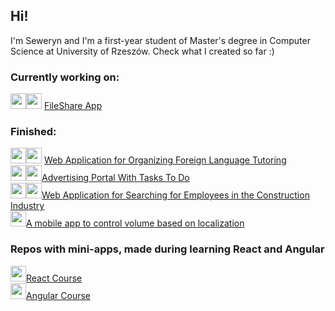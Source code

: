 ## Hi! 
I'm Seweryn and I'm a first-year student of Master's degree in Computer Science at University of Rzeszów. Check what I created so far :)
### Currently working on:<br/>
<img style="height:25px;" src="https://skillicons.dev/icons?i=dotnet"/><img style="height:25px;" src="https://skillicons.dev/icons?i=angular"/> <a href="https://github.com/Kstyk/FileShare">FileShare App</a> <br />

### Finished:
<img style="height:25px;" src="https://skillicons.dev/icons?i=django"/><img style="height:25px;" src="https://skillicons.dev/icons?i=react"/> <a href="https://github.com/Kstyk/Web-Application-for-Organizing-Foreign-Language-Tutoring">Web Application for Organizing Foreign Language Tutoring</a> <br />
<img style="height:25px;" src="https://skillicons.dev/icons?i=dotnet"/><img style="height:25px;" src="https://skillicons.dev/icons?i=react"/><a href="https://github.com/Kstyk/Advertising-Portal">Advertising Portal With Tasks To Do</a> <br />
<img style="height:25px;" src="https://skillicons.dev/icons?i=dotnet"/><img style="height:25px;" src="https://skillicons.dev/icons?i=react"/><a href="https://github.com/Kstyk/Web-Application-for-Searching-for-Employees-in-the-Construction-Industry">Web Application for Searching for Employees in the Construction Industry</a><br/>
<img style="height:25px;" src="https://skillicons.dev/icons?i=kotlin"/><a href="https://github.com/Kstyk/Volume-Control---Mobile-App">A mobile app to control volume based on localization</a>

### Repos with mini-apps, made during learning React and Angular
<img style="height:25px;" src="https://skillicons.dev/icons?i=react"/><a href="https://github.com/Kstyk/react-course">React Course</a><br/>
<img style="height:25px;" src="https://skillicons.dev/icons?i=angular"/><a href="https://github.com/Kstyk/angular-course">Angular Course</a><br/>
